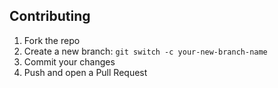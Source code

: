 ## Contributing

1. Fork the repo
2. Create a new branch: `git switch -c your-new-branch-name`
3. Commit your changes
4. Push and open a Pull Request

